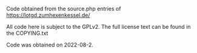 Code obtained from the source.php entries of https://lotgd.zumhexenkessel.de/

All code here is subject to the GPLv2. The full license text can be found in the COPYING.txt

Code was obtained on 2022-08-2.
